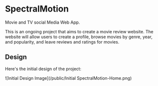 # SpectralMotion
Movie and TV social Media Web App.

This is an ongoing project that aims to create a movie review website. The website will allow users to create a profile, browse movies by genre, year, and popularity, and leave reviews and ratings for movies.

## Design

Here's the initial design of the project:

![Initial Design Image](/public/Initial SpectralMotion-Home.png)
